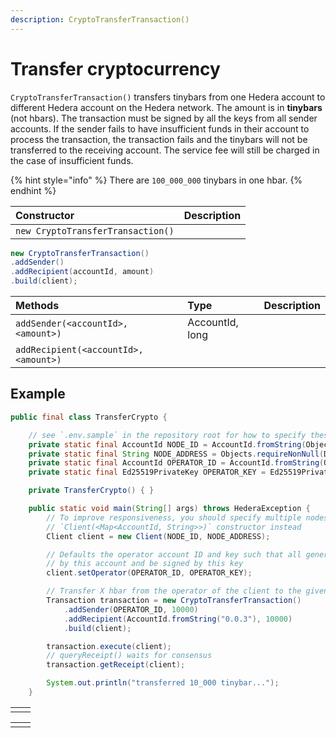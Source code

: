 ```yaml
---
description: CryptoTransferTransaction()
---
```


# Transfer cryptocurrency

`CryptoTransferTransaction()` transfers tinybars from one Hedera account to different Hedera account on the Hedera network. The amount is in **tinybars** \(not hbars\). The transaction must be signed by all the keys from all sender accounts. If the sender fails to have insufficient funds in their account to process the transaction, the transaction fails and the tinybars will not be transferred to the receiving account. The service fee will still be charged in the case of insufficient funds.

{% hint style="info" %}
There are `100_000_000` tinybars in one hbar.
{% endhint %}

| Constructor | Description |
| :--- | :--- |
| `new CryptoTransferTransaction()` |  |

```java
new CryptoTransferTransaction()
.addSender()
.addRecipient(accountId, amount)
.build(client);
```

| Methods | Type | Description |
| :--- | :--- | :--- |
| `addSender(<accountId>, <amount>)` | AccountId, long |  |
| `addRecipient(<accountId>, <amount>)` |  |  |

## Example

```java
public final class TransferCrypto {

    // see `.env.sample` in the repository root for how to specify these values // or set environment variables with the same names
    private static final AccountId NODE_ID = AccountId.fromString(Objects.requireNonNull(Dotenv.load().get("NODE_ID")));
    private static final String NODE_ADDRESS = Objects.requireNonNull(Dotenv.load().get("NODE_ADDRESS"));
    private static final AccountId OPERATOR_ID = AccountId.fromString(Objects.requireNonNull(Dotenv.load().get("OPERATOR_ID")));
    private static final Ed25519PrivateKey OPERATOR_KEY = Ed25519PrivateKey.fromString(Objects.requireNonNull(Dotenv.load().get("OPERATOR_KEY")));

    private TransferCrypto() { }

    public static void main(String[] args) throws HederaException {
        // To improve responsiveness, you should specify multiple nodes using the
        // `Client(<Map<AccountId, String>>)` constructor instead
        Client client = new Client(NODE_ID, NODE_ADDRESS);

        // Defaults the operator account ID and key such that all generated transactions will be paid for
        // by this account and be signed by this key
        client.setOperator(OPERATOR_ID, OPERATOR_KEY);

        // Transfer X hbar from the operator of the client to the given account ID
        Transaction transaction = new CryptoTransferTransaction()
            .addSender(OPERATOR_ID, 10000)
            .addRecipient(AccountId.fromString("0.0.3"), 10000)
            .build(client);

        transaction.execute(client);
        // queryReceipt() waits for consensus
        transaction.getReceipt(client);

        System.out.println("transferred 10_000 tinybar...");
    }
```

|  |  |
| :--- | :--- |
|  |  |

|  |  |
| :--- | :--- |
|  |  |

```java

```

